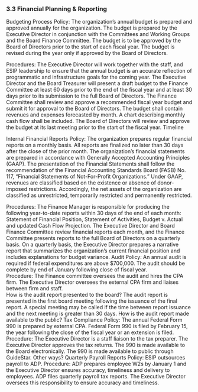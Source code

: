 ### 3.3 Financial Planning & Reporting
Budgeting Process 
Policy: The organization’s annual budget is prepared and approved annually for the organization. The budget is prepared by the Executive Director in conjunction with the Committees and Working Groups and the Board Finance Committee. The budget is to be approved by the Board of Directors prior to the start of each fiscal year. The budget is revised during the year only if approved by the Board of Directors.
 
Procedures:
The Executive Director will work together with the staff, and ESIP leadership to ensure that the annual budget is an accurate reflection of programmatic and infrastructure goals for the coming year.
The Executive Director and the Board Treasurer will present a draft budget to the Finance Committee at least 60 days prior to the end of the fiscal year and at least 30 days prior to its submission to the full Board of Directors.
The Finance Committee shall review and approve a recommended fiscal year budget and submit it for approval to the Board of Directors. The budget shall contain revenues and expenses forecasted by month. A chart describing monthly cash flow shall be included.
The Board of Directors will review and approve the budget at its last meeting prior to the start of the fiscal year.
Timeline
 
Internal Financial Reports 
Policy: The organization prepares regular financial reports on a monthly basis. All reports are finalized no later than 30 days after the close of the prior month. The organization’s financial statements are prepared in accordance with Generally Accepted Accounting Principles (GAAP). The presentation of the Financial Statements shall follow the recommendation of the Financial Accounting Standards Board (FASB) No. 117, “Financial Statements of Not-For-Profit Organizations.” Under GAAP, revenues are classified based on the existence or absence of donor-imposed restrictions. Accordingly, the net assets of the organization are classified as unrestricted, temporarily restricted and permanently restricted.
 
Procedures:
The Finance Manager is responsible for producing the following year-to-date reports within 30 days of the end of each month: Statement of Financial Position, Statement of Activities, Budget v. Actual and updated Cash Flow Projection.
The Executive Director and Board Finance Committee review financial reports each month, and the Finance Committee presents reports to the full Board of Directors on a quarterly basis.
On a quarterly basis, the Executive Director prepares a narrative report that summarizes the organization’s current financial position and includes explanations for budget variance.
Audit 
Policy: An annual audit is required if federal expenditures are above $700,000. The audit should be complete by end of January following close of fiscal year.   
Procedure: 
The Finance committee oversees the audit and hires the CPA firm. 
The Executive Director oversees the external CPA firm and liaises between firm and staff.  
How is the audit report presented to the board? The audit report is presented in the first board meeting following the issuance of the final report. A special meeting may be called if the time between report issuance and the next meeting is greater than 30 days. 
How is the audit report made available to the public? 
Tax Compliance
Policy: The annual Federal Form 990 is prepared by external CPA. Federal Form 990 is filed by February 15, the year following the close of the fiscal year or an extension is filed. 
Procedure:
The Executive Director is a staff liaison to the tax preparer. 
The Executive Director approves the tax returns. 
The 990 is made available to the Board electronically. 
The 990 is made available to public through GuideStar. Other ways? 
Quarterly Payroll Reports 
Policy: ESIP outsources payroll to ADP. 
Procedure:
ADP prepares employee W2s by January 1 and the Executive Director ensures accuracy, timeliness and delivery to employees. 
ADP files quarterly payroll tax reports. The Executive Director oversees this responsibility to ensure accuracy and timeliness.
